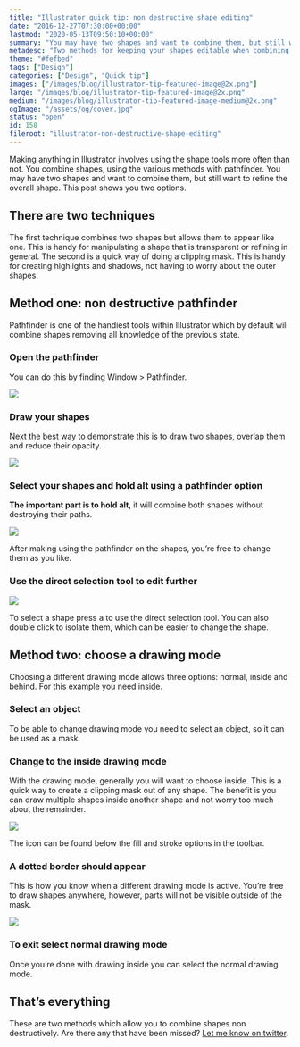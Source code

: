 ```yaml
---
title: "Illustrator quick tip: non destructive shape editing"
date: "2016-12-27T07:30:00+00:00"
lastmod: "2020-05-13T09:50:10+00:00"
summary: "You may have two shapes and want to combine them, but still want to refine the overall shape or save it for later. This post shows you two options."
metadesc: "Two methods for keeping your shapes editable when combining them. One method uses pathfinder the other uses drawing modes."
theme: "#fefbed"
tags: ["Design"]
categories: ["Design", "Quick tip"]
images: ["/images/blog/illustrator-tip-featured-image@2x.png"]
large: "/images/blog/illustrator-tip-featured-image@2x.png"
medium: "/images/blog/illustrator-tip-featured-image-medium@2x.png"
ogImage: "/assets/og/cover.jpg"
status: "open"
id: 158
fileroot: "illustrator-non-destructive-shape-editing"
---
```


Making anything in Illustrator involves using the shape tools more often than not. You combine shapes, using the various methods with pathfinder. You may have two shapes and want to combine them, but still want to refine the overall shape. This post shows you two options.

## There are two techniques
The first technique combines two shapes but allows them to appear like one. This is handy for manipulating a shape that is transparent or refining in general. The second is a quick way of doing a clipping mask. This is handy for creating highlights and shadows, not having to worry about the outer shapes.

## Method one: non destructive pathfinder
Pathfinder is one of the handiest tools within Illustrator which by default will combine shapes removing all knowledge of the previous state.

### Open the pathfinder
You can do this by finding Window > Pathfinder.

<div className="article-image">
  <Image src="/images/blog/non-destructive-pathfinder@2x.png" width={738} height={492} />
</div>

### Draw your shapes
Next the best way to demonstrate this is to draw two shapes, overlap them and reduce their opacity.

<div className="article-image">
  <Image src="/images/blog/non-destructive-opacity-shapes@2x.png" width={738} height={492} />
</div>

### Select your shapes and hold alt using a pathfinder option
**The important part is to hold alt**, it will combine both shapes without destroying their paths.

<div className="article-image">
  <Image src="/images/blog/non-destructive-combined-shapes@2x.png" width={738} height={492} />
</div>

After making using the pathfinder on the shapes, you’re free to change them as you like.

### Use the direct selection tool to edit further
<div className="article-image">
  <Image src="/images/blog/non-destructive-move-shapes.gif" unoptimized={true} width={738} height={492} />
</div>

To select a shape press <kbd>a</kbd> to use the direct selection tool. You can also double click to isolate them, which can be easier to change the shape.

## Method two: choose a drawing mode
Choosing a different drawing mode allows three options: normal, inside and behind. For this example you need inside.

### Select an object
To be able to change drawing mode you need to select an object, so it can be used as a mask.

### Change to the inside drawing mode
With the drawing mode, generally you will want to choose inside. This is a quick way to create a clipping mask out of any shape. The benefit is you can draw multiple shapes inside another shape and not worry too much about the remainder.

<div className="article-image">
  <Image src="/images/blog/non-destructive-toolbar@2x.png" width={738} height={492} />
</div>

The icon can be found below the fill and stroke options in the toolbar.

### A dotted border should appear
This is how you know when a different drawing mode is active. You’re free to draw shapes anywhere, however, parts will not be visible outside of the mask.

<div className="article-image">
  <Image src="/images/blog/non-destructive-drawing-inside@2x.png" width={738} height={492} />
</div>

### To exit select normal drawing mode
Once you’re done with drawing inside you can select the normal drawing mode.

## That’s everything
These are two methods which allow you to combine shapes non destructively. Are there any that have been missed? [Let me know on twitter](https://twitter.com/irsteve).
